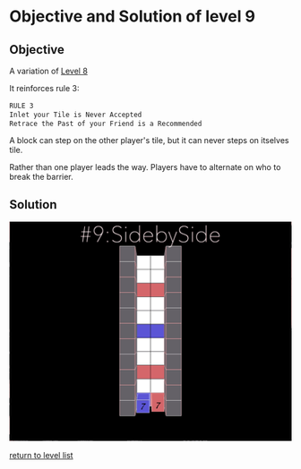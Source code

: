 # Objective and Solution of level 9

## Objective

A variation of [Level 8](/documentations/solutions/008.md)

It reinforces rule 3:
```
RULE 3
Inlet your Tile is Never Accepted
Retrace the Past of your Friend is a Recommended
```
A block can step on the other player's tile, but it can never steps on itselves tile. 

Rather than one player leads the way. Players have to alternate on who to break the barrier. 

## Solution

![solution](Gif/009.gif)

[return to level list](/README.md#level-details/)
